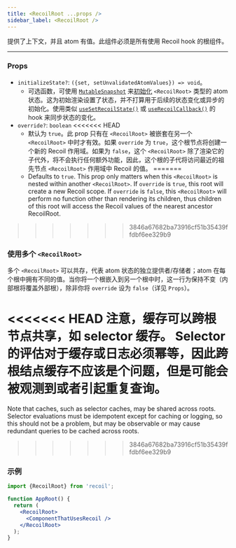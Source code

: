 ```yaml
---
title: <RecoilRoot ...props />
sidebar_label: <RecoilRoot />
---
```


提供了上下文，并且 atom 有值。此组件必须是所有使用 Recoil hook 的根组件。

---

### Props
- `initializeState?`: `({set, setUnvalidatedAtomValues}) => void`。
  - 可选函数，可使用 [`MutableSnapshot`](/docs/api-reference/core/Snapshot#Transforming_Snapshots) 来[初始化](/docs/api-reference/core/Snapshot#state-initialization) `<RecoilRoot>` 类型的 atom 状态。这为初始渲染设置了状态，并不打算用于后续的状态变化或异步的初始化。使用类似 [`useSetRecoilState()`](/docs/api-reference/core/useSetRecoilState) 或 [`useRecoilCallback()`](/docs/api-reference/core/useRecoilCallback) 的 hook 来同步状态的变化。
- `override?`: `boolean`
<<<<<<< HEAD
  - 默认为 `true`。此 prop 只有在 `<RecoilRoot>` 被嵌套在另一个 `<RecoilRoot>` 中时才有效。如果 `override` 为 `true`，这个根节点将创建一个新的 Recoil 作用域。如果为 `false`，这个 `<RecoilRoot>` 除了渲染它的子代外，将不会执行任何额外功能，因此，这个根的子代将访问最近的祖先节点 `<RecoilRoot>` 作用域中 Recoil 的值。
=======
  - Defaults to `true`. This prop only matters when this `<RecoilRoot>` is nested within another `<RecoilRoot>`. If `override` is `true`, this root will create a new Recoil scope. If `override` is `false`, this `<RecoilRoot>` will perform no function other than rendering its children, thus children of this root will access the Recoil values of the nearest ancestor RecoilRoot.
>>>>>>> 3846a67682ba73916cf51b35439ffdbf6ee329b9

### 使用多个 `<RecoilRoot>`

多个 `<RecoilRoot>` 可以共存，代表 atom 状态的独立提供者/存储者；atom 在每个根中拥有不同的值。当你将一个根嵌入到另一个根中时，这一行为保持不变（内部根将覆盖外部根），除非你将 `override` 设为 `false`（详见 `Props`）。

<<<<<<< HEAD
注意，缓存可以跨根节点共享，如 selector 缓存。 Selector 的评估对于缓存或日志必须幂等，因此跨根结点缓存不应该是个问题，但是可能会被观测到或者引起重复查询。
=======
Note that caches, such as selector caches, may be shared across roots. Selector evaluations must be idempotent except for caching or logging, so this should not be a problem, but may be observable or may cause redundant queries to be cached across roots.
>>>>>>> 3846a67682ba73916cf51b35439ffdbf6ee329b9

### 示例

```jsx
import {RecoilRoot} from 'recoil';

function AppRoot() {
  return (
    <RecoilRoot>
      <ComponentThatUsesRecoil />
    </RecoilRoot>
  );
}
```
